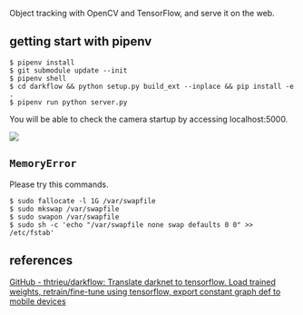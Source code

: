 Object tracking with OpenCV and TensorFlow, and serve it on the web.

## getting start with pipenv
```console
$ pipenv install
$ git submodule update --init
$ pipenv shell
$ cd darkflow && python setup.py build_ext --inplace && pip install -e .
$ pipenv run python server.py
```
You will be able to check the camera startup by accessing localhost:5000.

![](https://gyazo.com/cd208c4f54bcb46cd4ecdd0db459d48e.png)

## `MemoryError`
Please try this commands.
```console
$ sudo fallocate -l 1G /var/swapfile
$ sudo mkswap /var/swapfile
$ sudo swapon /var/swapfile
$ sudo sh -c 'echo "/var/swapfile none swap defaults 0 0" >> /etc/fstab'
```

## references
[GitHub - thtrieu/darkflow: Translate darknet to tensorflow. Load trained weights, retrain/fine-tune using tensorflow, export constant graph def to mobile devices](https://github.com/thtrieu/darkflow)
